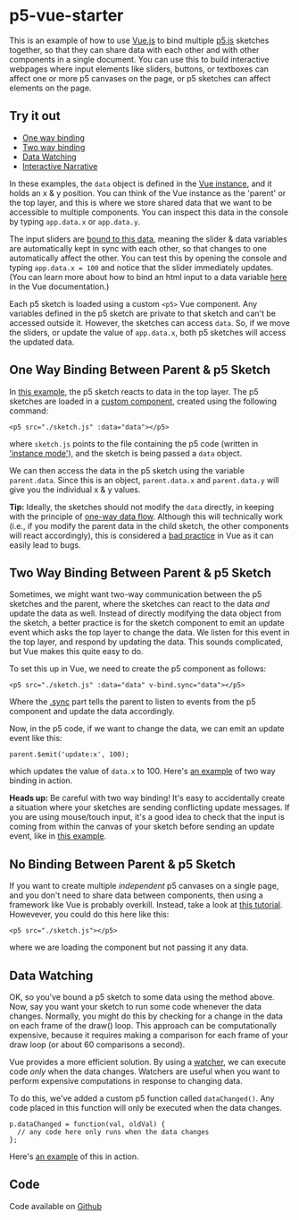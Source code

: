 # p5-vue-starter

This is an example of how to use [Vue.js](https://vuejs.org/) to bind multiple [p5.js](https://p5js.org/) sketches together, so that they can share data with each other and with other components in a single document. You can use this to build interactive webpages where input elements like sliders, buttons, or textboxes can affect one or more p5 canvases on the page, or p5 sketches can affect elements on the page.

## Try it out
- [One way binding](https://aatishb.com/p5-vue-starter/one-way-binding/)
- [Two way binding](https://aatishb.com/p5-vue-starter/two-way-binding/)
- [Data Watching](https://aatishb.com/p5-vue-starter/data-watching/)
- [Interactive Narrative](https://aatishb.com/p5-vue-starter/interactive-narrative/)

In these examples, the `data` object is defined in the [Vue instance](https://github.com/aatishb/p5-vue-starter/blob/master/one-way-binding/vue-definitions.js#L47-L52), and it holds an x & y position. You can think of the Vue instance as the 'parent' or the top layer, and this is where we store shared data that we want to be accessible to multiple components. You can inspect this data in the console by typing `app.data.x` or `app.data.y`.

The input sliders are [bound to this data](https://vuejs.org/v2/guide/forms.html), meaning the slider & data variables are automatically kept in sync with each other, so that changes to one automatically affect the other. You can test this by opening the console and typing `app.data.x = 100` and notice that the slider immediately updates. (You can learn more about how to bind an html input to a data variable [here](https://vuejs.org/v2/guide/forms.html) in the Vue documentation.)

Each p5 sketch is loaded using a custom `<p5>` Vue component. Any variables defined in the p5 sketch are private to that sketch and can't be accessed outside it. However, the sketches can access `data`. So, if we move the sliders, or update the value of `app.data.x`, both p5 sketches will access the updated data.

## One Way Binding Between Parent & p5 Sketch

In [this example](https://aatishb.com/p5-vue-starter/one-way-binding/), the p5 sketch reacts to data in the top layer. The p5 sketches are loaded in a [custom component](https://vuejs.org/v2/guide/components.html), created using the following command:

```
<p5 src="./sketch.js" :data="data"></p5>
```

where `sketch.js` points to the file containing the p5 code (written in ['instance mode'](https://github.com/processing/p5.js/wiki/Global-and-instance-mode)), and the sketch is being passed a `data` object.

We can then access the data in the p5 sketch using the variable `parent.data`. Since this is an object, `parent.data.x` and `parent.data.y` will give you the individual x & y values.

**Tip:** Ideally, the sketches should not modify the `data` directly, in keeping with the principle of [one-way data flow](https://vuejs.org/v2/guide/components-props.html#One-Way-Data-Flow). Although this will technically work (i.e., if you modify the parent data in the child sketch, the other components will react accordingly), this is considered a [bad practice](https://antenna.io/blog/2018/01/state-management-in-vue-js) in Vue as it can easily lead to bugs.


## Two Way Binding Between Parent & p5 Sketch

Sometimes, we might want two-way communication between the p5 sketches and the parent, where the sketches can react to the data *and* update the data as well. Instead of directly modifying the data object from the sketch, a better practice is for the sketch component to emit an update event which asks the top layer to change the data. We listen for this event in the top layer, and respond by updating the data. This sounds complicated, but Vue makes this quite easy to do.

To set this up in Vue, we need to create the p5 component as follows:

```
<p5 src="./sketch.js" :data="data" v-bind.sync="data"></p5>
```

Where the [.sync](https://vuejs.org/v2/guide/components-custom-events.html#sync-Modifier) part tells the parent to listen to events from the p5 component and update the data accordingly.

Now, in the p5 code, if we want to change the data, we can emit an update event like this:

```
parent.$emit('update:x', 100);
```
which updates the value of `data.x` to 100. Here's [an example](https://aatishb.com/p5-vue-starter/two-way-binding/) of two way binding in action.

**Heads up:** Be careful with two way binding! It's easy to accidentally create a situation where your sketches are sending conflicting update messages. If you are using mouse/touch input, it's a good idea to check that the input is coming from within the canvas of your sketch before sending an update event, like in [this example](https://github.com/aatishb/p5-vue-starter/blob/master/two-way-binding/sketch1.js#L20-L21).

## No Binding Between Parent & p5 Sketch

If you want to create multiple *independent* p5 canvases on a single page, and you don't need to share data between components, then using a framework like Vue is probably overkill. Instead, take a look at [this tutorial](http://joemckaystudio.com/multisketches/). Howevever, you could do this here like this:

```
<p5 src="./sketch.js"></p5>
```
where we are loading the component but not passing it any data.


## Data Watching

OK, so you've bound a p5 sketch to some data using the method above. Now, say you want your sketch to run some code whenever the data changes. Normally, you might do this by checking for a change in the data on each frame of the draw() loop. This approach can be computationally expensive, because it requires making a comparison for each frame of your draw loop (or about 60 comparisons a second).

Vue provides a more efficient solution. By using a [watcher](https://vuejs.org/v2/guide/computed.html#Watchers), we can execute code *only* when the data changes. Watchers are useful when you want to perform expensive computations in response to changing data.

To do this, we've added a custom p5 function called `dataChanged()`. Any code placed in this function will only be executed when the data changes.

```
p.dataChanged = function(val, oldVal) {
  // any code here only runs when the data changes
};

```

Here's [an example](https://aatishb.com/p5-vue-starter/data-watching/) of this in action.

## Code

Code available on [Github](https://github.com/aatishb/p5-vue-starter)
